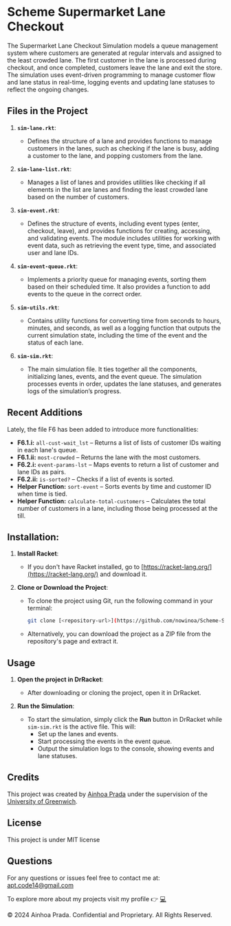 # Scheme Supermarket Lane Checkout

The Supermarket Lane Checkout Simulation models a queue management system where customers are generated at regular intervals and assigned to the least crowded lane. The first customer in the lane is processed during checkout, and once completed, customers leave the lane and exit the store. The simulation uses event-driven programming to manage customer flow and lane status in real-time, logging events and updating lane statuses to reflect the ongoing changes.

## Files in the Project

1. **`sim-lane.rkt`**: 
   - Defines the structure of a lane and provides functions to manage customers in the lanes, such as checking if the lane is busy, adding a customer to the lane, and popping customers from the lane.

2. **`sim-lane-list.rkt`**: 
   - Manages a list of lanes and provides utilities like checking if all elements in the list are lanes and finding the least crowded lane based on the number of customers.

3. **`sim-event.rkt`**: 
   - Defines the structure of events, including event types (enter, checkout, leave), and provides functions for creating, accessing, and validating events. The module includes utilities for working with event data, such as retrieving the event type, time, and associated user and lane IDs.

4. **`sim-event-queue.rkt`**: 
   - Implements a priority queue for managing events, sorting them based on their scheduled time. It also provides a function to add events to the queue in the correct order.

5. **`sim-utils.rkt`**: 
   - Contains utility functions for converting time from seconds to hours, minutes, and seconds, as well as a logging function that outputs the current simulation state, including the time of the event and the status of each lane.

6. **`sim-sim.rkt`**: 
   - The main simulation file. It ties together all the components, initializing lanes, events, and the event queue. The simulation processes events in order, updates the lane statuses, and generates logs of the simulation’s progress.

## Recent Additions
Lately, the file F6 has been added to introduce more functionalities:

- **F6.1.i:** `all-cust-wait_lst` – Returns a list of lists of customer IDs waiting in each lane's queue.
- **F6.1.ii:** `most-crowded` – Returns the lane with the most customers.
- **F6.2.i:** `event-params-lst` – Maps events to return a list of customer and lane IDs as pairs.
- **F6.2.ii:** `is-sorted?` – Checks if a list of events is sorted.
- **Helper Function:** `sort-event` – Sorts events by time and customer ID when time is tied.
- **Helper Function:** `calculate-total-customers` – Calculates the total number of customers in a lane, including those being processed at the till.

## Installation:

1. **Install Racket**:
   - If you don't have Racket installed, go to [https://racket-lang.org/](https://racket-lang.org/) and download it.

2. **Clone or Download the Project**:
   - To clone the project using Git, run the following command in your terminal:
     ```bash
     git clone [<repository-url>](https://github.com/nowinoa/Scheme-Supermarket-Lane-Checkout-Simulation.git)
     ```
   - Alternatively, you can download the project as a ZIP file from the repository's page and extract it.

## Usage
1. **Open the project in DrRacket**:
   - After downloading or cloning the project, open it in DrRacket.

2. **Run the Simulation**:
   - To start the simulation, simply click the **Run** button in DrRacket while `sim-sim.rkt` is the active file. This will:
     - Set up the lanes and events.
     - Start processing the events in the event queue.
     - Output the simulation logs to the console, showing events and lane statuses.

## Credits
This project was created by <a href="https://github.com/nowinoa">Ainhoa Prada</a> under the supervision of the <a href="https://www.gre.ac.uk/">University of Greenwich</a>. 

## License
This project is under MIT license
        
## Questions
For any questions or issues feel free to contact me at: apt.code14@gmail.com

To explore more about my projects visit my profile :point_right: <a href="https://github.com/nowinoa">:computer:</a>

© 2024 Ainhoa Prada. Confidential and Proprietary. All Rights Reserved.
